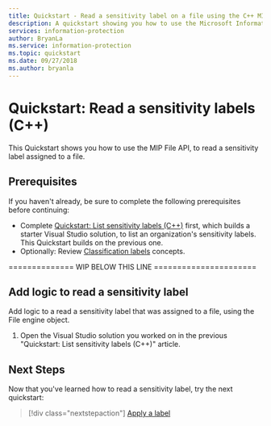 ```yaml
---
title: Quickstart - Read a sensitivity label on a file using the C++ MIP SDK
description: A quickstart showing you how to use the Microsoft Information Protection C++ SDK to read a sensitivity label assigned to a file.
services: information-protection
author: BryanLa
ms.service: information-protection
ms.topic: quickstart
ms.date: 09/27/2018
ms.author: bryanla
---
```


# Quickstart: Read a sensitivity labels (C++)

This Quickstart shows you how to use the MIP File API, to read a sensitivity label assigned to a file.

## Prerequisites

If you haven't already, be sure to complete the following prerequisites before continuing:

- Complete [Quickstart: List sensitivity labels (C++)](quick-file-list-labels-cpp.md) first, which builds a starter Visual Studio solution, to list an organization's sensitivity labels. This Quickstart builds on the previous one.
- Optionally: Review [Classification labels](concept-classification-labels.md) concepts.

============== WIP BELOW THIS LINE ======================

## Add logic to read a sensitivity label

Add logic to a read a sensitivity label that was assigned to a file, using the File engine object. 

1. Open the Visual Studio solution you worked on in the previous "Quickstart: List sensitivity labels (C++)" article.

## Next Steps

Now that you've learned how to read a sensitivity label, try the next quickstart:

> [!div class="nextstepaction"]
> [Apply a label](quick-file-apply-label-cpp.md)